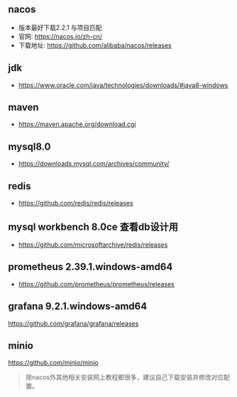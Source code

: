 ## nacos

- 版本最好下载2.2.1 与项目匹配
- 官网: https://nacos.io/zh-cn/
- 下载地址: https://github.com/alibaba/nacos/releases

## jdk

- https://www.oracle.com/java/technologies/downloads/#java8-windows

## maven

- https://maven.apache.org/download.cgi

## mysql8.0

- https://downloads.mysql.com/archives/community/

## redis

- https://github.com/redis/redis/releases

## mysql workbench 8.0ce 查看db设计用

- https://github.com/microsoftarchive/redis/releases

## prometheus 2.39.1.windows-amd64

- https://github.com/prometheus/prometheus/releases

## grafana  9.2.1.windows-amd64

https://github.com/grafana/grafana/releases

## minio

https://github.com/minio/minio

> 除nacos外其他相关安装网上教程都很多，建议自己下载安装并修改对应配置。